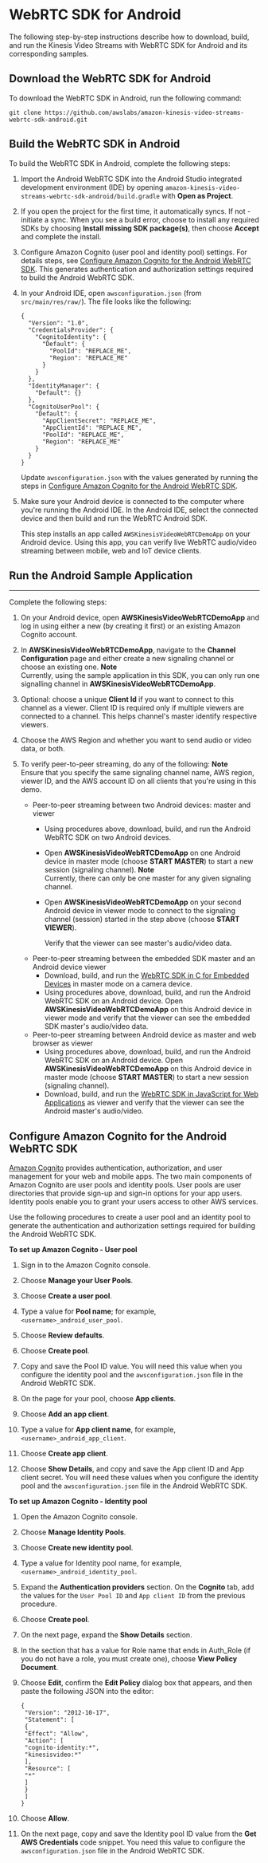 # WebRTC SDK for Android<a name="kvswebrtc-sdk-android"></a>

The following step\-by\-step instructions describe how to download, build, and run the Kinesis Video Streams with WebRTC SDK for Android and its corresponding samples\.

## Download the WebRTC SDK for Android<a name="download-sdk-android"></a>

To download the WebRTC SDK in Android, run the following command:

```
git clone https://github.com/awslabs/amazon-kinesis-video-streams-webrtc-sdk-android.git
```

## Build the WebRTC SDK in Android<a name="build-sdk-android"></a>

To build the WebRTC SDK in Android, complete the following steps:

1. Import the Android WebRTC SDK into the Android Studio integrated development environment \(IDE\) by opening `amazon-kinesis-video-streams-webrtc-sdk-android/build.gradle` with **Open as Project**\. 

1. If you open the project for the first time, it automatically syncs\. If not \- initiate a sync\. When you see a build error, choose to install any required SDKs by choosing **Install missing SDK package\(s\)**, then choose **Accept** and complete the install\.

1. Configure Amazon Cognito \(user pool and identity pool\) settings\. For details steps, see [Configure Amazon Cognito for the Android WebRTC SDK](#build-sdk-android-cognito)\. This generates authentication and authorization settings required to build the Android WebRTC SDK\.

1. In your Android IDE, open `awsconfiguration.json` \(from `src/main/res/raw/`\)\. The file looks like the following:

   ```
   {
     "Version": "1.0",
     "CredentialsProvider": {
       "CognitoIdentity": {
         "Default": {
           "PoolId": "REPLACE_ME",
           "Region": "REPLACE_ME"
         }
       }
     },
     "IdentityManager": {
       "Default": {}
     },
     "CognitoUserPool": {
       "Default": {
         "AppClientSecret": "REPLACE_ME",
         "AppClientId": "REPLACE_ME",
         "PoolId": "REPLACE_ME",
         "Region": "REPLACE_ME"
       }
     }
   }
   ```

   Update `awsconfiguration.json` with the values generated by running the steps in [Configure Amazon Cognito for the Android WebRTC SDK](#build-sdk-android-cognito)\.

1. Make sure your Android device is connected to the computer where you're running the Android IDE\. In the Android IDE, select the connected device and then build and run the WebRTC Android SDK\.

   This step installs an app called `AWSKinesisVideoWebRTCDemoApp` on your Android device\. Using this app, you can verify live WebRTC audio/video streaming between mobile, web and IoT device clients\.

## Run the Android Sample Application<a name="run-sdk-android"></a>

****

Complete the following steps:

1. On your Android device, open **AWSKinesisVideoWebRTCDemoApp** and log in using either a new \(by creating it first\) or an existing Amazon Cognito account\.

1. In **AWSKinesisVideoWebRTCDemoApp**, navigate to the **Channel Configuration** page and either create a new signaling channel or choose an existing one\.
**Note**  
Currently, using the sample application in this SDK, you can only run one signalling channel in **AWSKinesisVideoWebRTCDemoApp**\.

1. Optional: choose a unique **Client Id** if you want to connect to this channel as a viewer\. Client ID is required only if multiple viewers are connected to a channel\. This helps channel's master identify respective viewers\.

1. Choose the AWS Region and whether you want to send audio or video data, or both\.

1. To verify peer\-to\-peer streaming, do any of the following:
**Note**  
Ensure that you specify the same signaling channel name, AWS region, viewer ID, and the AWS account ID on all clients that you're using in this demo\.
   + Peer\-to\-peer streaming between two Android devices: master and viewer
     + Using procedures above, download, build, and run the Android WebRTC SDK on two Android devices\. 
     + Open **AWSKinesisVideoWebRTCDemoApp** on one Android device in master mode \(choose **START MASTER**\) to start a new session \(signaling channel\)\.
**Note**  
Currently, there can only be one master for any given signaling channel\.
     + Open **AWSKinesisVideoWebRTCDemoApp** on your second Android device in viewer mode to connect to the signaling channel \(session\) started in the step above \(choose **START VIEWER**\)\.

       Verify that the viewer can see master's audio/video data\.
   + Peer\-to\-peer streaming between the embedded SDK master and an Android device viewer
     + Download, build, and run the [WebRTC SDK in C for Embedded Devices](kvswebrtc-sdk-c.md) in master mode on a camera device\. 
     + Using procedures above, download, build, and run the Android WebRTC SDK on an Android device\. Open **AWSKinesisVideoWebRTCDemoApp** on this Android device in viewer mode and verify that the viewer can see the embedded SDK master's audio/video data\.
   + Peer\-to\-peer streaming between Android device as master and web browser as viewer
     + Using procedures above, download, build, and run the Android WebRTC SDK on an Android device\. Open **AWSKinesisVideoWebRTCDemoApp** on this Android device in master mode \(choose **START MASTER**\) to start a new session \(signaling channel\)\.
     + Download, build, and run the [WebRTC SDK in JavaScript for Web Applications](kvswebrtc-sdk-js.md) as viewer and verify that the viewer can see the Android master's audio/video\. 

## Configure Amazon Cognito for the Android WebRTC SDK<a name="build-sdk-android-cognito"></a>

[Amazon Cognito](https://docs.aws.amazon.com/cognito/latest/developerguide/what-is-amazon-cognito.html) provides authentication, authorization, and user management for your web and mobile apps\. The two main components of Amazon Cognito are user pools and identity pools\. User pools are user directories that provide sign\-up and sign\-in options for your app users\. Identity pools enable you to grant your users access to other AWS services\. 

Use the following procedures to create a user pool and an identity pool to generate the authentication and authorization settings required for building the Android WebRTC SDK\.

**To set up Amazon Cognito \- User pool**

1. Sign in to the Amazon Cognito console\.

1. Choose **Manage your User Pools**\.

1. Choose **Create a user pool**\.

1. Type a value for **Pool name**; for example, `<username>_android_user_pool`\. 

1. Choose **Review defaults**\.

1. Choose **Create pool**\.

1. Copy and save the Pool ID value\. You will need this value when you configure the identity pool and the `awsconfiguration.json` file in the Android WebRTC SDK\.

1. On the page for your pool, choose **App clients**\.

1. Choose **Add an app client**\.

1. Type a value for **App client name**, for example, `<username>_android_app_client`\.

1. Choose **Create app client**\.

1. Choose **Show Details**, and copy and save the App client ID and App client secret\. You will need these values when you configure the identity pool and the `awsconfiguration.json` file in the Android WebRTC SDK\.

**To set up Amazon Cognito \- Identity pool**

1. Open the Amazon Cognito console\.

1. Choose **Manage Identity Pools**\.

1. Choose **Create new identity pool**\.

1. Type a value for Identity pool name, for example, `<username>_android_identity_pool`\.

1. Expand the **Authentication providers** section\. On the **Cognito** tab, add the values for the `User Pool ID` and `App client ID` from the previous procedure\.

1. Choose **Create pool**\.

1. On the next page, expand the **Show Details** section\.

1. In the section that has a value for Role name that ends in Auth\_Role \(if you do not have a role, you must create one\), choose **View Policy Document**\.

1. Choose **Edit**, confirm the **Edit Policy** dialog box that appears, and then paste the following JSON into the editor: 

   ```
   {
    "Version": "2012-10-17",
    "Statement": [
    {
    "Effect": "Allow",
    "Action": [
    "cognito-identity:*",
    "kinesisvideo:*"
    ],
    "Resource": [
    "*"
    ]
    }
    ]
   }
   ```

1. Choose **Allow**\.

1. On the next page, copy and save the Identity pool ID value from the **Get AWS Credentials** code snippet\. You need this value to configure the `awsconfiguration.json` file in the Android WebRTC SDK\.